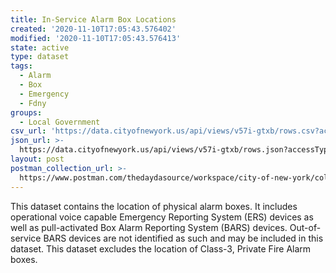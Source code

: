 ```yaml
---
title: In-Service Alarm Box Locations
created: '2020-11-10T17:05:43.576402'
modified: '2020-11-10T17:05:43.576413'
state: active
type: dataset
tags:
  - Alarm
  - Box
  - Emergency
  - Fdny
groups:
  - Local Government
csv_url: 'https://data.cityofnewyork.us/api/views/v57i-gtxb/rows.csv?accessType=DOWNLOAD'
json_url: >-
  https://data.cityofnewyork.us/api/views/v57i-gtxb/rows.json?accessType=DOWNLOAD
layout: post
postman_collection_url: >-
  https://www.postman.com/thedaydasource/workspace/city-of-new-york/collection/15909983-71ed6fdb-9fcd-4eb7-922b-c868636aa810
---
```

This dataset contains the location of physical alarm boxes. It includes operational voice capable Emergency Reporting System (ERS) devices as well as pull-activated Box Alarm Reporting System (BARS) devices. Out-of-service BARS devices are not identified as such and may be included in this dataset. This dataset excludes the location of Class-3, Private Fire Alarm boxes.
